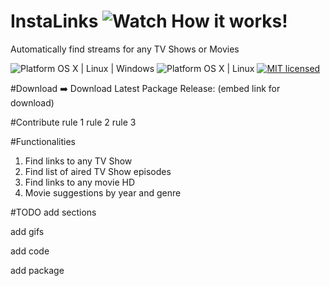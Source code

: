 # InstaLinks ![Watch How it works!](http://b.repl.ca/v1/Watch-How_it%20works%21-brightgreen.png)
Automatically find streams for any TV Shows or Movies 

![Platform OS X | Linux | Windows](http://b.repl.ca/v1/Platform-OS_X%20%7C%20Linux%20%7C%20Windows-orange.png)
![Platform OS X | Linux](http://b.repl.ca/v1/Platform-OS_X%20%7C%20Linux-orange.png)
[![MIT licensed](https://img.shields.io/badge/license-MIT-blue.svg)](https://github.com/jctissier/InstaLinks/blob/master/LICENSE)

#Download
➡️ Download Latest Package Release: (embed link for download)

#Contribute 
rule 1
rule 2
rule 3

#Functionalities
1. Find links to any TV Show
2. Find list of aired TV Show episodes
3. Find links to any movie HD
4. Movie suggestions by year and genre

#TODO
add sections

add gifs

add code

add package
